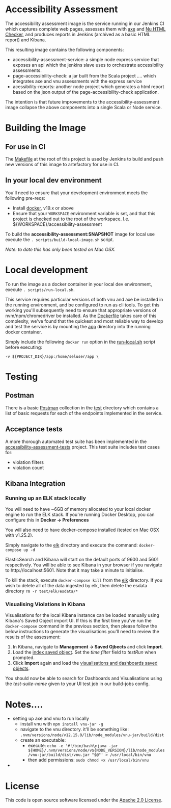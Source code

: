 # Accessibility Assessment
The accessibility assessment image is the service running in our Jenkins CI which captures complete web pages, assesses them with [axe](https://www.deque.com/axe/) and [Nu HTML Checker](https://validator.github.io/validator/), and produces reports in Jenkins (archived as a basic HTML report) and Kibana.

This resulting image contains the following components:
- accessibility-assessment-service: a simple node express service that exposes an api which the jenkins slave uses to orchestrate accessibility assessments.
- page-accessibility-check: a jar built from the Scala project .... which integrates axe and vnu assessments with the express service
- acessibility-reports: another node project which generates a html report based on the json output of the page-accessibility-check application.


The intention is that future improvements to the accessibility-assessment image collapse the above components into a single Scala or Node service.

# Building the Image
## For use in CI
The [Makefile](Makefile) at the root of this project is used by Jenkins to build and push new versions of this image to artefactory for use in CI.

## In your local dev environment
You'll need to ensure that your development environment meets the following pre-reqs:
- Install [docker](https://docs.docker.com/install), v19.x or above
- Ensure that your `WORKSPACE` environment variable is set, and that this project is checked out to the root of the workspace.  I.e. ${WORKSPACE}/accessibility-assessment

To build the **accessibility-assessment:SNAPSHOT** image for local use execute the `. scripts/build-local-image.sh` script.

*Note: to date this has only been tested on Mac OSX.*

# Local development
To run the image as a docker container in your local dev environment, execute `. scripts/run-local.sh`.

This service requires particular versions of both vnu and axe be installed in the running environment, and be configured to run as cli tools.  To get this working you'll subsequently need to ensure that appropriate versions of nvm/npm/chromedriver be installed.  As the [Dockerfile](docker/Dockerfile) takes care of this complexity, we've found that the quickest and most reliable way to develop and test the service is by mounting the [app](app/) directory into the running docker container.

Simply include the following `docker run` option in the [run-local.sh](scripts/run-local.sh) script before executing:

```-v ${PROJECT_DIR}/app:/home/seluser/app \```

# Testing
## Postman
There is a basic [Postman](https://www.postman.com/downloads/) collection in the [test](test/postman-collections) directory which contains a list of basic requests for each of the endpoints implemented in the service.

## Acceptance tests
A more thorough automated test suite has been implemented in the [accessibility-assessment-tests](https://github.com/hmrc/accessibility-assessment-tests) project.  This test suite includes test cases for:
- violation filters
- violation count

## Kibana Integration
### Running up an ELK stack locally
You will need to have ~6GB of memory allocated to your local docker engine to run the ELK stack.  If you're running Docker Desktop, you can configure this in **Docker -> Preferences**

You will also need to have docker-compose installed (tested on Mac OSX with v1.25.2).

Simply navigate to the [elk](test/elk) directory and execute the command: `docker-compose up -d`

ElasticSearch and Kibana will start on the default ports of 9600 and 5601 respectively.  You will be able to see Kibana in your browser if you navigate to http://localhost:5601.  Note that it may take a minute to initialise.

To kill the stack, execute `docker-compose kill` from the [elk](test/elk) directory.  If you wish to delete all of the data ingested by elk, then delete the esdata directory `rm -r test/elk/esdata/*`

### Visualising Violations in Kibana
Visualisations for the local Kibana instance can be loaded manually using Kibana's Saved Object import UI.  If this is the first time you've run the `docker-compose` command in the previous section, then please follow the below instructions to generate the visualisations you'll need to review the results of the assessment:

1. In Kibana, navigate to **Management -> Saved Ojbects** and click **Import**.
2. Load the [index saved object](test/elk/kibana/kibana-index-so.json).  Set the *time filter* field to *testRun* when prompted.
3. Click **Import** again and load the [visualisations and dashboards saved objects](test/elk/kibana/management-kibana-so.json).

You should now be able to search for Dashboards and Visualisations using the *test-suite-name* given to your UI test job in our build-jobs config.


# Notes....
- setting up axe and vnu to run locally
  - install vnu with `npm install vnu-jar -g`
  - navigate to the vnu directory.  it'll be something like: `.nvm/versions/node/v12.15.0/lib/node_modules/vnu-jar/build/dist`
  - create an executable:
    - execute: `echo -e '#!/bin/bash\njava -jar ${HOME}/.nvm/versions/node/v${NODE_VERSION}/lib/node_modules/vnu-jar/build/dist/vnu.jar "$@"' > /usr/local/bin/vnu`
    - then add permissions: `sudo chmod +x /usr/local/bin/vnu`
-
# License
This code is open source software licensed under the [Apache 2.0 License]("http://www.apache.org/licenses/LICENSE-2.0.html").
